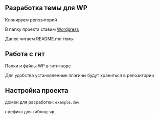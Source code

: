 ## Разработка темы для WP

Клонируем репозиторий  

В папку проекта ставим [Wordpress](https://wordpress.org/download/)  

Далее читаем README.md темы  

## Работа с гит

Папки и файлы WP в гитигноре  

Для удобства установленные плагины будут храниться в репозитории  

## Настройка проекта

домен для разработки: `example.dev`  

префикс для таблиц: `wp_`  
